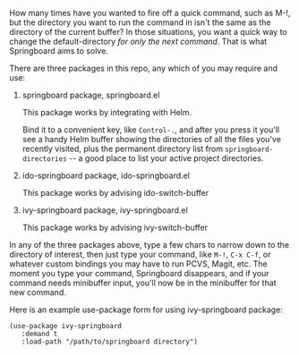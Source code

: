 How many times have you wanted to fire off a quick command, such as M-!, but
the directory you want to run the command in isn't the same as the directory
of the current buffer?  In those situations, you want a quick way to change
the default-directory *for only the next command*.  That is what Springboard
aims to solve.

There are three packages in this repo, any which of you may require and use:
1. springboard package, springboard.el

   This package works by integrating with Helm.
   
   Bind it to a convenient key, like `Control-.`, and after you press it you'll
   see a handy Helm buffer showing the directories of all the files you've
   recently visited, plus the permanent directory list from
   `springboard-directories` -- a good place to list your active project
   directories.

2. ido-springboard package, ido-springboard.el

   This package works by advising ido-switch-buffer

3. ivy-springboard package, ivy-springboard.el

   This package works by advising ivy-switch-buffer

In any of the three packages above, type a few chars to narrow down to the
directory of interest, then just type your command, like `M-!`, `C-x C-f`, or
whatever custom bindings you may have to run PCVS, Magit, etc. The moment you
type your command, Springboard disappears, and if your command needs minibuffer
input, you'll now be in the minibuffer for that new command.

Here is an example use-package form for using ivy-springboard package:

```
(use-package ivy-springboard
   :demand t
   :load-path "/path/to/springboard directory")
```
